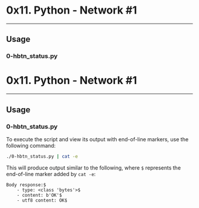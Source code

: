 # 0x11. Python - Network #1
---

## Usage

### 0-hbtn_status.py


# 0x11. Python - Network #1
---

## Usage

### 0-hbtn_status.py

To execute the script and view its output with end-of-line markers, use the following command:

```bash
./0-hbtn_status.py | cat -e
```

This will produce output similar to the following, where `$` represents the end-of-line marker added by `cat -e`:

```
Body response:$
    - type: <class 'bytes'>$
    - content: b'OK'$
    - utf8 content: OK$
```